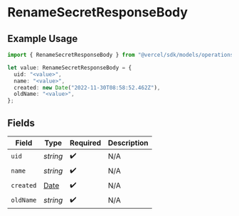 # RenameSecretResponseBody

## Example Usage

```typescript
import { RenameSecretResponseBody } from "@vercel/sdk/models/operations";

let value: RenameSecretResponseBody = {
  uid: "<value>",
  name: "<value>",
  created: new Date("2022-11-30T08:58:52.462Z"),
  oldName: "<value>",
};
```

## Fields

| Field                                                                                         | Type                                                                                          | Required                                                                                      | Description                                                                                   |
| --------------------------------------------------------------------------------------------- | --------------------------------------------------------------------------------------------- | --------------------------------------------------------------------------------------------- | --------------------------------------------------------------------------------------------- |
| `uid`                                                                                         | *string*                                                                                      | :heavy_check_mark:                                                                            | N/A                                                                                           |
| `name`                                                                                        | *string*                                                                                      | :heavy_check_mark:                                                                            | N/A                                                                                           |
| `created`                                                                                     | [Date](https://developer.mozilla.org/en-US/docs/Web/JavaScript/Reference/Global_Objects/Date) | :heavy_check_mark:                                                                            | N/A                                                                                           |
| `oldName`                                                                                     | *string*                                                                                      | :heavy_check_mark:                                                                            | N/A                                                                                           |